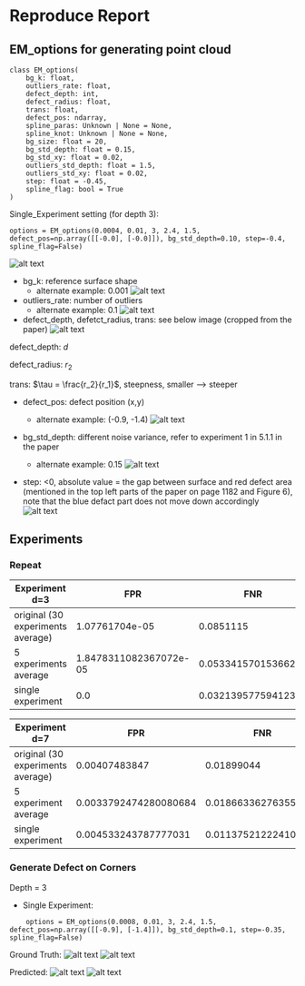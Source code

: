 # Reproduce Report

## EM_options for generating point cloud 

```
class EM_options(
    bg_k: float,
    outliers_rate: float,
    defect_depth: int,
    defect_radius: float,
    trans: float,
    defect_pos: ndarray,
    spline_paras: Unknown | None = None,
    spline_knot: Unknown | None = None,
    bg_size: float = 20,
    bg_std_depth: float = 0.15,
    bg_std_xy: float = 0.02,
    outliers_std_depth: float = 1.5,
    outliers_std_xy: float = 0.02,
    step: float = -0.45,
    spline_flag: bool = True
)
```

Single_Experiment setting (for depth 3):
``` 
options = EM_options(0.0004, 0.01, 3, 2.4, 1.5, defect_pos=np.array([[-0.0], [-0.0]]), bg_std_depth=0.10, step=-0.4, spline_flag=False) 
```
![alt text](/Reproduce/images/image.png)
- bg_k: reference surface shape
  - alternate example: 0.001
  ![alt text](/Reproduce/images/image-1.png)
- outliers_rate: number of outliers
  - alternate example: 0.1
  ![alt text](/Reproduce/images/image-2.png)
- defect_depth, defetct_radius, trans: see below image (cropped from the paper)
![alt text](/Reproduce/images/image-3.png)

defect_depth: $d$

defect_radius: $r_2$

trans: $\tau = \frac{r_2}{r_1}$, steepness, smaller --> steeper

- defect_pos: defect position (x,y)
  - alternate example: (-0.9, -1.4)
  ![alt text](/Reproduce/images/image-4.png)

- bg_std_depth: different noise variance, refer to experiment 1 in 5.1.1 in the paper
  - alternate example: 0.15
  ![alt text](/Reproduce/images/image-5.png)

- step: <0, absolute value = the gap between surface and red defect area (mentioned in the top left parts of the paper on page 1182 and Figure 6), note that the blue defact part does not move down accordingly
![alt text](/Reproduce/images/image-6.png)


## Experiments

### Repeat
|Experiment d=3 | FPR   | FNR |
| -------- | ------- | ------- |
| original (30 experiments average)  | 1.07761704e-05   | 0.0851115 |
| 5 experiments average   |  1.8478311082367072e-05   | 0.05334157015366224|
| single experiment | 0.0   | 0.03213957759412305 |



|Experiment d=7 | FPR   | FNR |
| -------- | ------- | ------- |
| original (30 experiments average)  | 0.00407483847  |  0.01899044 |
| 5 experiment average   |  0.0033792474280080684  | 0.018663362763552894 |
| single experiment| 0.004533243787777031    | 0.01137521222410866|

### Generate Defect on Corners
Depth = 3
- Single Experiment:
```
    options = EM_options(0.0008, 0.01, 3, 2.4, 1.5, defect_pos=np.array([[-0.9], [-1.4]]), bg_std_depth=0.1, step=-0.35, spline_flag=False)
```
Ground Truth:
![alt text](/Reproduce/images/image-7.png)
![alt text](/Reproduce/images/image-8.png)

Predicted:
![alt text](/Reproduce/images/image-9.png)
![alt text](/Reproduce/images/image-10.png)